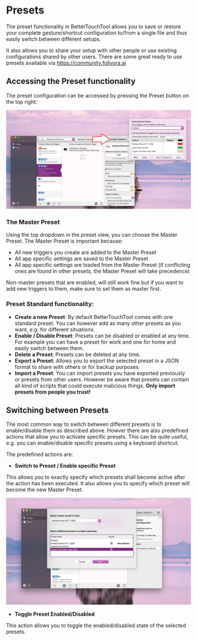 # Presets
The preset functionality in BetterTouchTool allows you to save or restore your complete gesture/shortcut configuration to/from a single file and thus easily switch between different setups.

It also allows you to share your setup with other people or use existing configurations shared by other users. There are some great ready to use presets available via https://community.folivora.ai

## Accessing the Preset functionality

The preset configuration can be accessed by pressing the Preset button on the top right:
 
![presets](media/new/presets.jpg)

### The Master Preset
Using the top dropdown in the preset view, you can choose the Master Preset. The Master Preset is important because:

* All new triggers you create are added to the Master Preset
* All app specific settings are saved to the Master Preset
* All app specific settings are loaded from the Master Preset (if conflicting ones are found in other presets, the Master Preset will take precedence)

Non-master presets that are enabled, will still work fine but if you want to add new triggers to them, make sure to set them as master first.


### Preset Standard functionality:
* **Create a new Preset**: By default BetterTouchTool comes with one standard preset. You can however add as many other presets as you want, e.g. for different situations.
* **Enable / Disable Preset**: Presets can be disabled or enabled at any time. For example you can have a preset for work and one for home and easily switch between them.
* **Delete a Preset**: Presets can be deleted at any time.
* **Export a Preset**: Allows you to export the selected preset in a JSON format to share with others or for backup purposes.
* **Import a Preset**: You can import presets you have exported previously or presets from other users. However be aware that presets can contain all kind of scripts that could execute malicious things. **Only import presets from people you trust!**

## Switching between Presets
The most common way to switch between different presets is to enable/disable them as described above. Howver there are also predefined actions that allow you to activate specific presets. This can be quite useful, e.g. you can enable/disable specific presets using a keyboard shortcut.

The predefined actions are:
* **Switch to Preset / Enable specific Preset**

This allows you to exactly specify which presets shall become active after the action has been executed. It also allows you to specify which preset will become the new Master Preset.

![presets](media/new/switchpreset.jpg)


* **Toggle Preset Enabled/Disabled**

This action allows you to toggle the enabled/disabled state of the selected presets.
